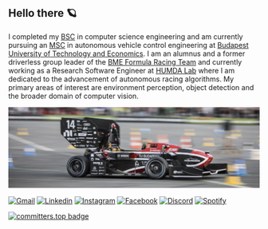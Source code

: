 ## Hello there 🪐

<p align='left'>
I completed my <a href='https://www.bme.hu/computer-science-engineering-bsc?language=en' target=_blank>BSC</a> in computer science engineering and am currently pursuing an <a href='https://www.bme.hu/autonomous-vehicle-control-engineer-msc?language=en' target=_blank>MSC</a> in autonomous vehicle control engineering at  <a href='https://www.bme.hu/?language=en' target=_blank>Budapest University of Technology and Economics</a>. 
I am an alumnus and a former driverless group leader of the <a href='https://frt.bme.hu/' target=_blank>BME Formula Racing Team</a> and currently working as a Research Software Engineer at <a href='https://humda.hu/en/organization' target=_blank>
HUMDA Lab</a> where I am dedicated to the advancement of autonomous racing algorithms. My primary areas of interest are environment perception, object detection and the broader domain of computer vision.
</p>

<!--
```cpp
#include <iostream>
using namespace std;

int main() {
    string name = "Zalán Demeter",
           location = "Budapest, Hungary",
           editor = "Visual Studio Code";

    cout << endl;
    cout << "Name: "              << name << endl;
    cout << "Living in: "         << location << endl;
    cout << "Favourite editor: "  << editor << endl;
    cout << endl;

    return 0;
}
```
-->

![Formula Student Germany 2021](https://github.com/zalandemeter12/zalandemeter12/blob/main/banner1.jpg)

[![Gmail](https://img.shields.io/badge/Gmail-313131?style=for-the-badge&logo=gmail&logoColor=red)](mailto:zalandemeter12@gmail.com)
[![Linkedin](https://img.shields.io/badge/LinkedIn-313131?style=for-the-badge&logo=linkedin&logoColor=blue)](https://www.linkedin.com/in/zalandemeter/)
[![Instagram](https://img.shields.io/badge/Instagram-313131?style=for-the-badge&logo=instagram)](https://www.instagram.com/zalan_demeter/)
[![Facebook](https://img.shields.io/badge/Facebook-313131?style=for-the-badge&logo=facebook)](https://www.facebook.com/zalan.demeter/)
[![Discord](https://img.shields.io/badge/Discord-313131?style=for-the-badge&logo=discord)](https://discordapp.com/users/217545403539783680/)
[![Spotify](https://img.shields.io/badge/Spotify-313131?&style=for-the-badge&logo=spotify)](https://open.spotify.com/user/21isff6cnj6hjnaypgmojwpma?si=y_9pbilIQqCQ3mnWVoYhYw)

[![committers.top badge](https://user-badge.committers.top/hungary/zalandemeter12.svg)](https://user-badge.committers.top/hungary/zalandemeter12)
